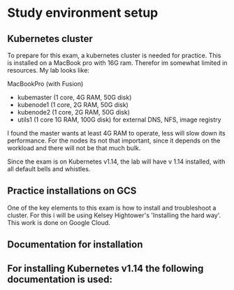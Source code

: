 # Study environment setup

## Kubernetes cluster
To prepare for this exam, a kubernetes cluster is needed for practice. This is installed on a MacBook pro with 16G ram. Therefor im somewhat limited in resources. My lab looks like:

MacBookPro (with Fusion)
- kubemaster (1 core, 4G RAM, 50G disk)
- kubenode1 (1 core, 2G RAM, 50G disk)
- kubenode2 (1 core, 2G RAM, 50G disk)
- utils1 (1 core 1G RAM, 100G disk) for external DNS, NFS, image registry

I found the master wants at least 4G RAM to operate, less will slow down its performance. For the nodes its not that important, since it depends on the workload and there will not be that much bulk.

Since the exam is on Kubernetes v1.14, the lab will have v 1.14 installed, with all default bells and whistles.

## Practice installations on GCS
One of the key elements to this exam is how to install and troubleshoot a cluster. For this i will be using Kelsey Hightower's 'Installing the hard way'.
This work is done on Google Cloud.

## Documentation for installation
For installing Kubernetes v1.14 the following documentation is used:
-
